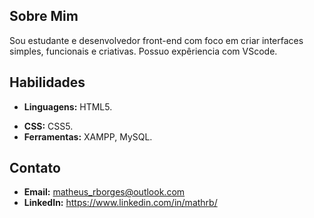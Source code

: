 ## Sobre Mim
Sou estudante e desenvolvedor front-end com foco em criar interfaces simples, funcionais e criativas. Possuo expêriencia com VScode.

<!--## Projetos
* **Meu App:** Um aplicativo de tarefas construído com React e Redux.
* **Portfólio Pessoal:** Este site! Construído com Gatsby e styled-components. -->

## Habilidades
* **Linguagens:** HTML5.
<!-- * **Frameworks:** React, Vue.js, Angular -->
* **CSS:** CSS5.
* **Ferramentas:** XAMPP, MySQL.

## Contato
* **Email:** matheus_rborges@outlook.com
* **LinkedIn:** https://www.linkedin.com/in/mathrb/
